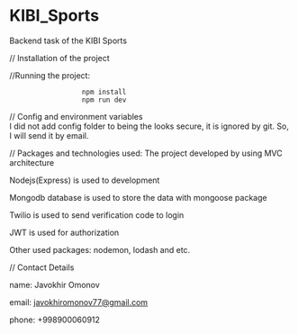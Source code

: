 # KIBI_Sports
Backend task of the KIBI Sports

// Installation of the project

//Running the project:  
 
                      npm install
                      npm run dev
                 
// Config and environment variables                
I did not add config folder to being the looks secure, it is ignored by git. So, I will send it by email.


// Packages and technologies used:
The project developed by using MVC architecture

Nodejs(Express) is used to development

Mongodb database is used to store the data with mongoose package

Twilio is used to send verification code to login

JWT is used for authorization

Other used packages: nodemon, lodash and etc.


// Contact Details

name: Javokhir Omonov

email: javokhiromonov77@gmail.com

phone: +998900060912
